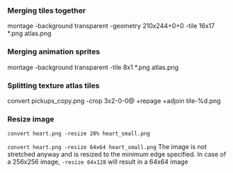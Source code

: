 ### Merging tiles together
montage -background transparent -geometry 210x244+0+0  -tile 16x17 *.png  atlas.png

### Merging animation sprites
montage -background transparent -tile 8x1 *.png  atlas.png

### Splitting texture atlas tiles
convert pickups_copy.png -crop 3x2-0-0@ +repage +adjoin tile-%d.png

### Resize image
`convert heart.png -resize 20% heart_small.png`


`convert heart.png -resize 64x64 heart_small.png`
The image is not stretched anyway and is resized to the minimum edge specified. In case of a 256x256 image, `-resize 64x128` will result in a 64x64 image
